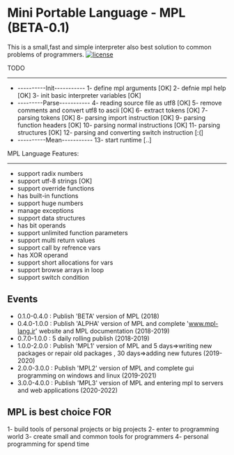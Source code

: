 Mini Portable Language - MPL (BETA-0.1)
===========================================

This is a small,fast and simple interpreter also best solution to common problems of programmers.
[![license](https://img.shields.io/github/license/Netflix/pollyjs.svg)](http://www.apache.org/licenses/LICENSE-2.0)

TODO

--------

* ----------Init-----------
 1- define mpl arguments [OK]
 2- defnie mpl help [OK]
 3- init basic interpreter variables [OK]
* ---------Parse-----------
 4- reading source file as utf8 [OK]
 5- remove comments and convert utf8 to ascii [OK]
 6- extract tokens [OK]
 7- parsing tokens [OK]
 8- parsing import instruction [OK]
 9- parsing function headers [OK]
 10- parsing normal instructions [OK]
 11- parsing structures [OK]
 12- parsing and converting switch instruction [:(]
* ----------Mean-----------
 13- start runtime [..]

MPL Language Features:

--------

* support radix numbers
* support utf-8 strings [OK]
* support override functions
* has built-in functions
* support huge numbers
* manage exceptions
* support data structures
* has bit operands
* support unlimited function parameters
* support multi return values
* support call by refrence vars
* has XOR operand
* support short allocations for vars
* support browse arrays in loop
* support switch condition

Events
--------

* 0.1.0-0.4.0 : Publish 'BETA' version of MPL (2018)
* 0.4.0-1.0.0 : Publish 'ALPHA' version of MPL and complete 'www.mpl-lang.ir' website and MPL documentation (2018-2019)
* 0.7.0-1.0.0 : 5 daily rolling publish (2018-2019)
* 1.0.0-2.0.0 : Publish 'MPL1' version of MPL and 5 days=>writing new packages or repair old packages , 30 days=>adding new futures (2019-2020)
* 2.0.0-3.0.0 : Publish 'MPL2' version of MPL and complete gui programming on windows and linux (2019-2021)
* 3.0.0-4.0.0 : Publish 'MPL3' version of MPL and entering mpl to servers and web applications (2020-2022)

MPL is best choice FOR
--------

1- build tools of personal projects or big projects
2- enter to programming world
3- create small and common tools for programmers
4- personal programming for spend time